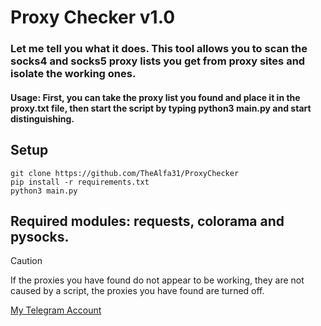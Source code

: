 # Proxy Checker v1.0
### Let me tell you what it does. This tool allows you to scan the socks4 and socks5 proxy lists you get from proxy sites and isolate the working ones. 


#### Usage: First, you can take the proxy list you found and place it in the proxy.txt file, then start the script by typing python3 main.py and start distinguishing.


## Setup
```
git clone https://github.com/TheAlfa31/ProxyChecker
pip install -r requirements.txt
python3 main.py
```

## Required modules: requests, colorama and pysocks.


> [!CAUTION]
> If the proxies you have found do not appear to be working, they are not caused by a script, the proxies you have found are turned off.

[My Telegram Account](https://t.me/officialalfa)
